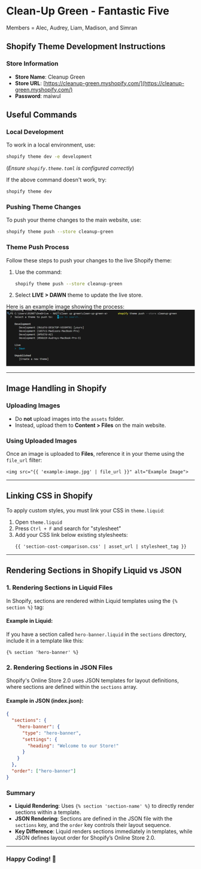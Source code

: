 # Clean-Up Green - Fantastic Five 
Members = Alec, Audrey, Liam, Madison, and Simran

## Shopify Theme Development Instructions

### Store Information
- **Store Name**: Cleanup Green  
- **Store URL**: [https://cleanup-green.myshopify.com/](https://cleanup-green.myshopify.com/)  
- **Password**: maiwul  

## Useful Commands

### Local Development
To work in a local environment, use:
```sh
shopify theme dev -e development
```
(*Ensure `shopify.theme.toml` is configured correctly*)  

If the above command doesn't work, try:
```sh
shopify theme dev
```

### Pushing Theme Changes
To push your theme changes to the main website, use:
```sh
shopify theme push --store cleanup-green
```

### Theme Push Process
Follow these steps to push your changes to the live Shopify theme:
1. Use the command:
   ```sh
   shopify theme push --store cleanup-green
   ```
2. Select **LIVE > DAWN** theme to update the live store.

Here is an example image showing the process:
![screenshot](screenshot.png)

---
## Image Handling in Shopify

### **Uploading Images**
- Do **not** upload images into the `assets` folder.
- Instead, upload them to **Content > Files** on the main website.

### **Using Uploaded Images**
Once an image is uploaded to **Files**, reference it in your theme using the `file_url` filter:
```liquid
<img src="{{ 'example-image.jpg' | file_url }}" alt="Example Image">
```

---
## Linking CSS in Shopify
To apply custom styles, you must link your CSS in `theme.liquid`:
1. Open `theme.liquid`
2. Press `Ctrl + F` and search for "stylesheet"
3. Add your CSS link below existing stylesheets:
   ```liquid
   {{ 'section-cost-comparison.css' | asset_url | stylesheet_tag }}
   ```

---
## Rendering Sections in Shopify Liquid vs JSON

### **1. Rendering Sections in Liquid Files**
In Shopify, sections are rendered within Liquid templates using the `{% section %}` tag:

#### Example in Liquid:
If you have a section called `hero-banner.liquid` in the `sections` directory, include it in a template like this:
```liquid
{% section 'hero-banner' %}
```

### **2. Rendering Sections in JSON Files**
Shopify's Online Store 2.0 uses JSON templates for layout definitions, where sections are defined within the `sections` array.

#### Example in JSON (index.json):
```json
{
  "sections": {
    "hero-banner": {
      "type": "hero-banner",
      "settings": {
        "heading": "Welcome to our Store!"
      }
    }
  },
  "order": ["hero-banner"]
}
```

### **Summary**
- **Liquid Rendering**: Uses `{% section 'section-name' %}` to directly render sections within a template.
- **JSON Rendering**: Sections are defined in the JSON file with the `sections` key, and the `order` key controls their layout sequence.
- **Key Difference**: Liquid renders sections immediately in templates, while JSON defines layout order for Shopify’s Online Store 2.0.

---
### **Happy Coding! 🎉**


